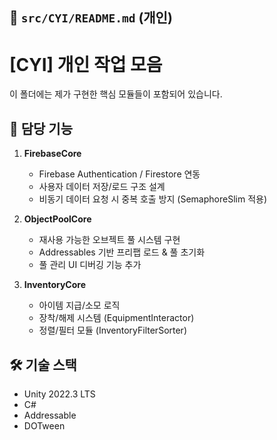 ## 📄 `src/CYI/README.md` (개인)

# [CYI] 개인 작업 모음
이 폴더에는 제가 구현한 핵심 모듈들이 포함되어 있습니다.

## 📌 담당 기능
1. **FirebaseCore**
   - Firebase Authentication / Firestore 연동
   - 사용자 데이터 저장/로드 구조 설계
   - 비동기 데이터 요청 시 중복 호출 방지 (SemaphoreSlim 적용)

2. **ObjectPoolCore**
   - 재사용 가능한 오브젝트 풀 시스템 구현
   - Addressables 기반 프리팹 로드 & 풀 초기화
   - 풀 관리 UI 디버깅 기능 추가

3. **InventoryCore**
   - 아이템 지급/소모 로직
   - 장착/해제 시스템 (EquipmentInteractor)
   - 정렬/필터 모듈 (InventoryFilterSorter)

## 🛠 기술 스택
- Unity 2022.3 LTS
- C#
- Addressable
- DOTween
